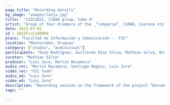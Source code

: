 ```yaml
---
page_title: "Recording details"
bg_image: "images/lonja.jpg"
title:  "CSIC2022, C1080 group, take 4"  
artist: "Group of four drummers of the _“comparsa”_ C1080, Cuareim style"  
date: 2022-07-02
id : 2022FicC108004
place: "Facultad de Información y Comunicación -- FIC"  
location: "Montevideo, Uruguay"  
category: ["studio", "audiovisual"]
participants: "Enzo Rodríguez, Guillermo Díaz Silva, Mathías Silva, Bruno Seijas"  
curator: "Mathías Silva"  
producer: "Luis Jure, Martín Rocamora"  
audio_rec: "Martín Rocamora, Santiago Bogacz, Luis Jure"  
video_rec: "FIC team"  
audio_ed: "Luis Jure"  
video_ed: "Luis Jure"  
description: "Recording session in the framework of the project “Documentation and analysis of Uruguayan candombe drumming” funded by CSIC, the research agency of the University. The session was conducted in collaboration with FIC."  
tags: ""  

---
```

